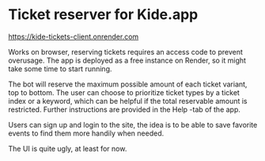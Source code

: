 # Ticket reserver for Kide.app

https://kide-tickets-client.onrender.com

Works on browser, reserving tickets requires an access code to prevent overusage. 
The app is deployed as a free instance on Render, so it might take some time to start running.
  
The bot will reserve the maximum possible amount of each ticket variant, top to bottom.
The user can choose to prioritize ticket types by a ticket index or a keyword, which 
can be helpful if the total reservable amount is restricted. Further instructions are provided
in the Help -tab of the app.

Users can sign up and login to the site, the idea is to be able to save favorite events 
to find them more handily when needed.

The UI is quite ugly, at least for now.
